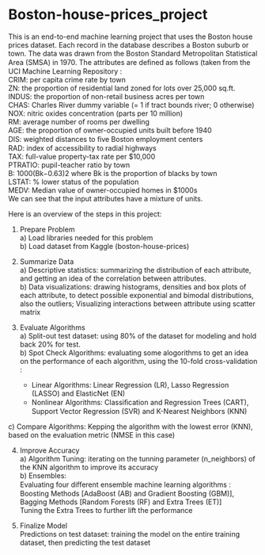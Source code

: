 # Boston-house-prices_project

This is an end-to-end machine learning project that uses the Boston house prices dataset. Each record in the database describes a Boston suburb or town. The data was drawn from the Boston Standard Metropolitan Statistical Area (SMSA) in 1970. The attributes are deﬁned as follows (taken from the UCI Machine Learning Repository :   
CRIM: per capita crime rate by town  
ZN: the proportion of residential land zoned for lots over 25,000 sq.ft.  
INDUS: the proportion of non-retail business acres per town  
CHAS: Charles River dummy variable (= 1 if tract bounds river; 0 otherwise)  
NOX: nitric oxides concentration (parts per 10 million)  
RM: average number of rooms per dwelling  
AGE: the proportion of owner-occupied units built before 1940  
DIS: weighted distances to ﬁve Boston employment centers  
RAD: index of accessibility to radial highways  
TAX: full-value property-tax rate per $10,000  
PTRATIO: pupil-teacher ratio by town  
B: 1000(Bk−0.63)2 where Bk is the proportion of blacks by town  
LSTAT: % lower status of the population  
MEDV: Median value of owner-occupied homes in $1000s  
We can see that the input attributes have a mixture of units.

Here is an overview of the steps in this project:

1. Prepare Problem  
a) Load libraries needed for this problem  
b) Load dataset from Kaggle (boston-house-prices)  

2. Summarize Data  
a) Descriptive statistics: summarizing the distribution of each attribute, and getting an idea of the correlation between attributes.  
b) Data visualizations: drawing histograms, densities and box plots of each attribute, to detect  possible exponential and bimodal distributions, also the outliers; Visualizing interactions between attribute using scatter matrix  

3. Evaluate Algorithms  
a) Split-out test dataset: using 80% of the dataset for modeling and hold back 20% for test.  
b) Spot Check Algorithms: evaluating some alogorithms to get an idea on the performance of each algorithm, using the 10-fold cross-validation :  
      - Linear Algorithms: Linear Regression (LR), Lasso Regression (LASSO) and ElasticNet (EN)  
      - Nonlinear Algorithms: Classiﬁcation and Regression Trees (CART), Support Vector Regression (SVR) and K-Nearest Neighbors (KNN)  

c) Compare Algorithms: Kepping the algorithm with the lowest error (KNN), based on the evaluation metric (NMSE in this case)  

4. Improve Accuracy  
a) Algorithm Tuning: iterating on the tunning parameter (n_neighbors) of the KNN algorithm to improve its  accuracy   
b) Ensembles:   
Evaluating four diﬀerent ensemble machine learning algorithms : Boosting Methods [AdaBoost (AB) and Gradient Boosting (GBM)], Bagging Methods [Random Forests (RF) and Extra Trees (ET)]  
Tuning the Extra Trees to further lift the performance  

5. Finalize Model  
Predictions on test dataset: training the model on the entire training dataset, then predicting the test dataset
